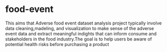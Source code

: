 # food-event
This aims that Adverse food event dataset analysis project typically involve data cleaning,madeling, and visualization to make sense of the adverse event data and extract meaningful indights that can inform consume and stakeholders in the food industry.The goal is to help users be aware of potential health risks before purchasing a product
